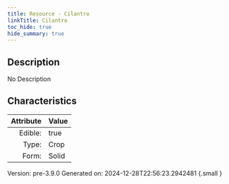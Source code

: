 ```yaml
---
title: Resource - Cilantro
linkTitle: Cilantro
toc_hide: true
hide_summary: true
---
```


## Description
No Description

## Characteristics

| Attribute      | Value |
|--------:|:------|
|Edible:|true|
|Type:|Crop|
|Form:|Solid|
 



    

Version: pre-3.9.0 Generated on: 2024-12-28T22:56:23.2942481
{.small }
